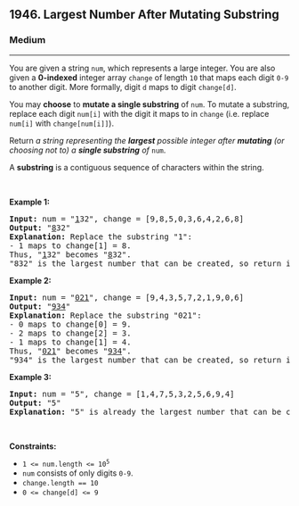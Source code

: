 <h2>1946. Largest Number After Mutating Substring</h2><h3>Medium</h3><hr><div><p>You are given a string <code>num</code>, which represents a large integer. You are also given a <strong>0-indexed</strong> integer array <code>change</code> of length <code>10</code> that maps each digit <code>0-9</code> to another digit. More formally, digit <code>d</code> maps to digit <code>change[d]</code>.</p>

<p>You may <strong>choose</strong> to <b>mutate a single substring</b> of <code>num</code>. To mutate a substring, replace each digit <code>num[i]</code> with the digit it maps to in <code>change</code> (i.e. replace <code>num[i]</code> with <code>change[num[i]]</code>).</p>

<p>Return <em>a string representing the <strong>largest</strong> possible integer after <strong>mutating</strong> (or choosing not to) a <strong>single substring</strong> of </em><code>num</code>.</p>

<p>A <strong>substring</strong> is a contiguous sequence of characters within the string.</p>

<p>&nbsp;</p>
<p><strong>Example 1:</strong></p>

<pre><strong>Input:</strong> num = "<u>1</u>32", change = [9,8,5,0,3,6,4,2,6,8]
<strong>Output:</strong> "<u>8</u>32"
<strong>Explanation:</strong> Replace the substring "1":
- 1 maps to change[1] = 8.
Thus, "<u>1</u>32" becomes "<u>8</u>32".
"832" is the largest number that can be created, so return it.
</pre>

<p><strong>Example 2:</strong></p>

<pre><strong>Input:</strong> num = "<u>021</u>", change = [9,4,3,5,7,2,1,9,0,6]
<strong>Output:</strong> "<u>934</u>"
<strong>Explanation:</strong> Replace the substring "021":
- 0 maps to change[0] = 9.
- 2 maps to change[2] = 3.
- 1 maps to change[1] = 4.
Thus, "<u>021</u>" becomes "<u>934</u>".
"934" is the largest number that can be created, so return it.
</pre>

<p><strong>Example 3:</strong></p>

<pre><strong>Input:</strong> num = "5", change = [1,4,7,5,3,2,5,6,9,4]
<strong>Output:</strong> "5"
<strong>Explanation:</strong> "5" is already the largest number that can be created, so return it.
</pre>

<p>&nbsp;</p>
<p><strong>Constraints:</strong></p>

<ul>
	<li><code>1 &lt;= num.length &lt;= 10<sup>5</sup></code></li>
	<li><code>num</code> consists of only digits <code>0-9</code>.</li>
	<li><code>change.length == 10</code></li>
	<li><code>0 &lt;= change[d] &lt;= 9</code></li>
</ul>
</div>
